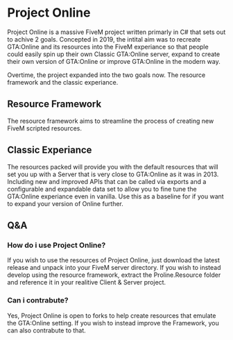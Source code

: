 # Project Online
Project Online is a massive FiveM project written primarly in C# that sets out to achive 2 goals. Concepted in 2019, the intital aim was to recreate
GTA:Online and its resources into the FiveM experiance so that people could easily spin up their own Classic GTA:Online server, expand to create
their own version of GTA:Online or improve GTA:Online in the modern way.

Overtime, the project expanded into the two goals now. The resource framework and the classic experiance.

## Resource Framework
The resource framework aims to streamline the process of creating new FiveM scripted resources. 

## Classic Experiance
The resources packed will provide you with the default resources that will set you up with a Server that is very close to GTA:Online as it was in 2013.
Including new and improved APIs that can be called via exports and a configurable and expandable data set to allow you to fine tune the GTA:Online experiance 
even in vanilla. Use this as a baseline for if you want to expand your version of Online further.

## Q&A
### How do i use Project Online?
If you wish to use the resources of Project Online, just download the latest release and unpack into your FiveM server directory. If you wish
to instead develop using the resource framework, extract the Proline.Resource folder and reference it in your realitive Client & Server project.

### Can i contrabute?
Yes, Project Online is open to forks to help create resources that emulate the GTA:Online setting. If you wish to instead improve the Framework, you can also
contrabute to that. 